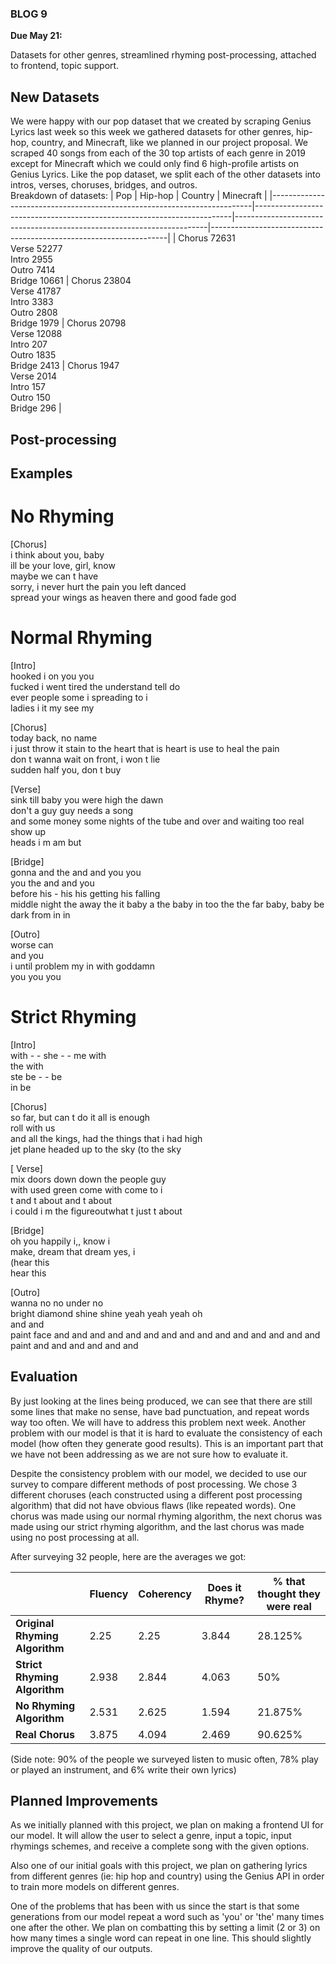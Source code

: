 ### BLOG 9 ###

**Due May 21:**   

Datasets for other genres, streamlined rhyming post-processing, attached to frontend, topic support.

## New Datasets ##
We were happy with our pop dataset that we created by scraping Genius Lyrics last week so this week we gathered datasets for other genres, hip-hop, country, and Minecraft, like we planned in our project proposal. We scraped 40 songs from each of the 30 top artists of each genre in 2019 except for Minecraft which we could only find 6 high-profile artists on Genius Lyrics. Like the pop dataset, we split each of the other datasets into intros, verses, choruses, bridges, and outros.  
Breakdown of datasets:
| Pop                                                                     | Hip-hop                                                                | Country                                                               | Minecraft                                                         |
|-------------------------------------------------------------------------|------------------------------------------------------------------------|-----------------------------------------------------------------------|-------------------------------------------------------------------|
| Chorus 72631<br>Verse 52277<br>Intro 2955<br>Outro 7414<br>Bridge 10661 | Chorus 23804<br>Verse 41787<br>Intro 3383<br>Outro 2808<br>Bridge 1979 | Chorus 20798<br>Verse 12088<br>Intro 207<br>Outro 1835<br>Bridge 2413 | Chorus 1947<br>Verse 2014<br>Intro 157<br>Outro 150<br>Bridge 296 |

## Post-processing ##


## Examples ##

# No Rhyming #

\[Chorus\]  
i think about you, baby  
ill be your love, girl, know  
maybe we can t have  
sorry, i never hurt the pain you left danced  
spread your wings as heaven there and good fade god  

# Normal Rhyming #

\[Intro\]  
hooked i on you you  
fucked i went tired the understand tell do  
ever people some i spreading to i  
ladies i it my see my  

\[Chorus\]  
today back, no name  
i just throw it stain to the heart that is heart is use to heal the pain  
don t wanna wait on front, i won t lie  
sudden half you, don t buy  

\[Verse\]  
sink till baby you were high the dawn  
don't a guy guy needs a song  
and some money some nights of the tube and over and waiting too real show up  
heads i m am but  

\[Bridge\]  
gonna and the and and you you  
you the and and you  
before his - his his getting his falling  
middle night the away the it baby a the baby in too the the far baby, baby be dark from in in  

\[Outro\]  
worse can  
and you  
i until problem my in with goddamn  
you you you  

# Strict Rhyming #

\[Intro\]  
with - - she - - me with  
the with  
ste be - - be  
in be  

\[Chorus\]  
so far, but can t do it all is enough  
roll with us  
and all the kings, had the things that i had high  
jet plane headed up to the sky (to the sky  

\[ Verse\]  
mix doors down down the people guy  
with used green come with come to i  
t and t about and t about  
i could i m the figureoutwhat t just t about  

\[Bridge\]  
oh you happily i,, know i  
make, dream that dream yes, i  
(hear this  
hear this  

\[Outro\]  
wanna no no under no  
bright diamond shine shine yeah yeah yeah oh  
and and  
paint face and and and and and and and and and and and and and and and paint and and and and and and 

## Evaluation ##

By just looking at the lines being produced, we can see that there are still some lines that make no sense, have bad punctuation, and repeat words way too often.  We will have to address this problem next week. Another problem with our model is that it is hard to evaluate the consistency of each model (how often they generate good results). This is an important part that we have not been addressing as we are not sure how to evaluate it. 

Despite the consistency problem with our model, we decided to use our survey to compare different methods of post processing.  We chose 3 different choruses (each constructed using a different post processing algorithm) that did not have obvious flaws (like repeated words).  One chorus was made using our normal rhyming algorithm, the next chorus was made using our strict rhyming algorithm, and the last chorus was made using no post processing at all.

After surveying 32 people, here are the averages we got:

|               | Fluency       | Coherency  | Does it Rhyme? | % that thought they were real |
| ------------- |---------------| -----------| ---------------| ------------------------------|
| **Original Rhyming Algorithm** |2.25|2.25|3.844|28.125%|
| **Strict Rhyming Algorithm**   |2.938|2.844|4.063|50%|
| **No Rhyming Algorithm**       |2.531|2.625|1.594|21.875%|
| **Real Chorus**                |3.875|4.094|2.469|90.625%|


(Side note: 90% of the people we surveyed listen to music often, 78% play or played an instrument, and 6% write their own lyrics)

## Planned Improvements ##
As we initially planned with this project, we plan on making a frontend UI for our model. It will allow the user to select a genre, input a topic, input rhymings schemes, and receive a complete song with the given options.

Also one of our initial goals with this project, we plan on gathering lyrics from different genres (ie: hip hop and country) using the Genius API in order to train more models on different genres. 

One of the problems that has been with us since the start is that some generations from our model repeat a word such as 'you' or 'the' many times one after the other. We plan on combatting this by setting a limit (2 or 3) on how many times a single word can repeat in one line. This should slightly improve the quality of our outputs.


